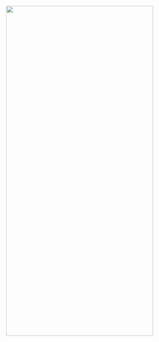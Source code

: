 <img src="https://user-images.githubusercontent.com/70344865/159397653-e090029c-9e30-4ee1-ac35-9ec3b398719a.png" width="400" height="900"></img>
